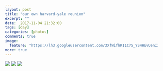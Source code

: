 ```yaml
---
layout: post
title: "our own harvard-yale reunion"
excerpt: ""
date:  2017-11-04 21:32:00
tags: [day]
categories: [photos]
comments: true
image:
  feature: "https://lh3.googleusercontent.com/3XfWifhK11C7S_YS4HEvUenIIRuCBsMJXeIneoQvamti93lQcj0Ng7IE_botJCAn29qOIUBeYor3GdTdycnWBS-WSTLlqbarF8TQo5EEVTkRtZkuHpELJ8aJgYIY8I9xZR6VMV2w7ZZkoko69v5vUqsbO2gjoqNdbmugSmLcF4IJuv_RE9rcCLgCduWWRMxY6TIMk5XSjP1Lks5BIcIV2YntyW1L5ByUpVdPdJLTgdHCBAiLsIhW0pOiSq7W59-nhLHxJtzhaXlIfMw44h7bEiGeziFHFGMfAtVe-MTmuQhZxMCrHMcVhwg-L8-3JL5WQR5pVln7BrcKTympu2AddsCIqq8oe6_NECLqMylUVlG7ewcgXIs6_9URBR6WCRilEdw3VvSRSTU7IN3WL1mmkYPc1UPS8No6Rv_dFil_qhdTVVzdPAJ0-m2KPwkLxNZkhbFkTSRBNJp4TfPZX3EkNRbl6QgMF49X-XsQJcgr_GHxn75wLqtKeXK3kTh0DocFWskW-TqHLVFActdjmHycOAc5Qgrobdzj1FrgAdHnu1fCq7EOrsWAjkec30gvplhJCsm1QCx68ge3wU-yMw67hF_NHF2yYtKwtW9MC6oUUiNAkwfHudsx049W7DdHogW8Ca0PHu2auUs0pDMzhJo4FOUUr-htMqT-a6_o=w654-h436-no"
more: true
---
```

<img src="https://lh3.googleusercontent.com/zE5ADHDf2V3vfDNK2sDp5d6X_Cx1at_JW15ksQXpaOF9tjS5-79DkWnmwCucSNARacUXy8fSo4qy9MckHv0bh9mueQK-x75xO_PcoWEktzy3tawKLDBVc_yTKmJCP_Wk3DvGR0io9XX2tVewBGXhA7xMaz3uafk9z52W_GSqUgJL_q8fQ_PsSz_jnKLLqmRXs0NIvPOTywpG5uYd7ASJMZZSsUynwwIituJHDXda_JKbq-CDMVzArXFUc2sRC5Eu-Jn5orEmxEr6aLXw5XQ5xdJQmh9c06escQz6dp8A4xcrYeknj9H2CzDnisb6THBseHdadv7u9pzHglTgZhL6vWAZHwyMG9i7pBDIyCvZn_MYz83uOfDTVN4hXT9ZCiF60045ruJrkgoq-Cymp1HuF7N-ZQu_jvLb9dZdA0XPRvggc9G22br0FxCX-xmphueGgXRtO5hDNn3q94fxO9BKNvU-AxVc1BqE-dt4TWqR3rtYYmZhjgXja-1DsCHFXlr0chAWA49Jcrid4kYZCXamoq3l7yZryvyUrAkAqyGHuNocUzRq0KzeUui3aEUIEUBLADElRMuL3lL3m2OkWC68DFGQneGEjUTlriFu4j2G2ZiE48rKBD1II974z1ano2DgPCj5xb5HAe6clGn2aEtZOvBBNME7HESKQhGQ=w684-h1026-no">

<img src="https://lh3.googleusercontent.com/zE5ADHDf2V3vfDNK2sDp5d6X_Cx1at_JW15ksQXpaOF9tjS5-79DkWnmwCucSNARacUXy8fSo4qy9MckHv0bh9mueQK-x75xO_PcoWEktzy3tawKLDBVc_yTKmJCP_Wk3DvGR0io9XX2tVewBGXhA7xMaz3uafk9z52W_GSqUgJL_q8fQ_PsSz_jnKLLqmRXs0NIvPOTywpG5uYd7ASJMZZSsUynwwIituJHDXda_JKbq-CDMVzArXFUc2sRC5Eu-Jn5orEmxEr6aLXw5XQ5xdJQmh9c06escQz6dp8A4xcrYeknj9H2CzDnisb6THBseHdadv7u9pzHglTgZhL6vWAZHwyMG9i7pBDIyCvZn_MYz83uOfDTVN4hXT9ZCiF60045ruJrkgoq-Cymp1HuF7N-ZQu_jvLb9dZdA0XPRvggc9G22br0FxCX-xmphueGgXRtO5hDNn3q94fxO9BKNvU-AxVc1BqE-dt4TWqR3rtYYmZhjgXja-1DsCHFXlr0chAWA49Jcrid4kYZCXamoq3l7yZryvyUrAkAqyGHuNocUzRq0KzeUui3aEUIEUBLADElRMuL3lL3m2OkWC68DFGQneGEjUTlriFu4j2G2ZiE48rKBD1II974z1ano2DgPCj5xb5HAe6clGn2aEtZOvBBNME7HESKQhGQ=w684-h1026-no">

<img src="https://lh3.googleusercontent.com/huv-dG1JN9hoA7i-dFdyoikAzEDyIygOCjvReIkKmVAALgU6xqPE4CqB0BUaa1fSDjL_N1zkgDEAQ_wesJrvraK2g9WR8u8zzYeEwvckJnJx_zz_T88tP-jqNU_roDPpIMK990N67DEs9ahLgfYDbxh9rRcpX65mDbwou0ANsWHfVqQ3LymEtzmGsalKI2ghpc6EDsAg5isB12QtSkSKuRw1FDS3ZhTtlClapPInsjQ9IlPcF7e9Q-fWk2JglW37JhxVx0U1w-sRiRKOKnOD8XwluQ0t2IC26sohSfiJKcOjCAUL4tdaO34AmscuMUyyWIDwoeW_8_wQPOnpQ7NldbskNCxqjwElycaWpj4tbhWuKVppyA6bB6_6ebU7HGxkt9sHI-Mwl-1pCXz397GCqdp_fvWRUWR1_PnU6vOipo94usEd7GgzAy5htyazCmTCSgKpaefz_VXfchWL_LUdzbhb6H9goSDCMSjFUH28AxZx3AUwmOdJArtLz_MWR6OEBq0LyWjhzr6A5PSf-kM_68rxlv2Z99Si5-hun8ljKKcuaBsL2y3hG6vBAiaX-1m5aCfNbM5E4SIOVldHk5KMjXAhlp_geFIEimFD6xZJccoIdhrtwxqTEt2jJbTlz608qzcmK_u2CdsmKANrNi0QN6vI0__ZAASuwE94=w684-h1028-no">
